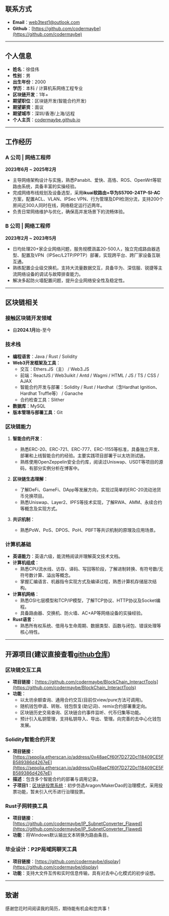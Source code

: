 
## 联系方式


- **Email**：web3test1@outlook.com  
- **Github**：[https://github.com/codermaybe](https://github.com/codermaybe)  

---

## 个人信息

- **姓名**：徐佳伟  
- **性别**：男  
- **出生年份**：2000  
- **学历**：本科 / 计算机系网络工程专业  
- **区块链开发**：1年+  
- **期望职位**：区块链开发(智能合约开发) 
- **期望薪资**：面议
- **期望城市**：深圳/香港/上海/远程  
- **个人主页**：[codermaybe.github.io](https://codermaybe.github.io/)
---

## 工作经历

### **A 公司** | **网络工程师**  
**2023年6月 ~ 2025年2月**  
- 主导网络架构设计与实施，熟悉Panabit、爱快、高恪、ROS、OpenWrt等软路由系统，具备丰富的实操经验。  
- 完成网络布线规划及设备选型，采用**ikuai软路由+华为S5700-24TP-SI-AC**方案，配置ACL、VLAN、IPSec VPN、行为管理及DPI检测分流，支持200个房间近300人同时在线，网络稳定运行近两年。  
- 负责日常网络维护与优化，确保高并发场景下的流畅体验。  

### **B 公司** | **网络工程师**  
**2023年2月 ~ 2023年5月**  
- 日均处理20+家企业网络问题，服务规模涵盖20-500人，独立完成路由器选型、配置及VPN（IPSec/L2TP/PPTP）部署，实现跨平台、跨厂家设备互联互通。  
- 熟练配置企业级交换机，支持大流量数据交互，具备华为、深信服、锐捷等主流网络设备的调试与故障排查能力。  
- 解决多起防火墙配置问题，提升企业网络安全性及稳定性。  

---

## 区块链相关

### **接触区块链开发领域**
- 自**2024.1月**始-至今

### **技术栈**
- **编程语言**：Java / Rust / Solidity  
- **Web3开发框架及工具**：  
  - 交互：Ethers.JS（主） / Web3.JS  
  - 前端：ReactJS / Web3uikit / Antd / Wagmi / HTML / JS / TS / CSS / AJAX  
  - 智能合约开发与部署：Solidity / Rust / Hardhat（含Hardhat Ignition、Hardhat Truffle等） / Ganache  
  - 合约检查工具：Slither  
- **数据库**：MySQL  
- **版本管理与部署工具**：Git  


### **区块链能力**
1. **智能合约开发**：  
   - 熟悉ERC-20、ERC-721、ERC-777、ERC-1155等标准，具备独立开发、部署和上线智能合约的经验。主要实践项目部署于以太坊测试链。  
   - 熟练使用OpenZeppelin安全合约库，阅读过Uniswap、USDT等项目的源码，有部分实例分析在博客中。    

2. **区块链生态理解**：  
   - 了解DeFi、GameFi、DApp等发展方向，实现过简单的ERC-20流动池货币兑换项目。  
   - 熟悉Uniswap、Layer2、IPFS等技术实现，了解RWA、AMM、永续合约等概念及实现方式。  

3. **共识机制**：  
   - 熟悉PoW、PoS、DPOS、PoH、PBFT等共识机制的原理及应用场景。  



### **计算机基础**
- **英语能力**：英语六级，能流畅阅读并理解英文技术文档。  
- **计算机组成**：  
  - 熟悉CPU流水线、访存、译码、写回等阶段，了解进制转换、有符号数/无符号数计算、溢出等概念。  
  - 掌握汇编语言、机器指令实现方式及编译过程，熟悉计算机存储层次结构。  
- **计算机网络**：  
  - 熟悉OSI七层模型和TCP/IP模型，了解TCP协议、HTTP协议及Socket编程。  
  - 具备路由器、交换机、防火墙、AC+AP等网络设备的实操经验。  
- **Rust语言**：  
  - 熟悉所有权系统、借用与生命周期、数据类型、函数与闭包、错误处理等核心特性。  

---

## 开源项目(建议直接查看[github仓库](https://github.com/codermaybe))

### **区块链交互工具**  
- **项目链接**：[https://github.com/codermaybe/BlockChain_InteractTools](https://github.com/codermaybe/BlockChain_InteractTools)  
- **功能**：  
  - 以太坊余额查询、通用合约交互(目前仅view/pure方法可调用)。
  - 随机钱包申请、转账、钱包恢复(助记词)、remix合约部署重定向。
  - 区块链历史交易查询、区块链合约事件监听、代币归集等功能。
  - 预计引入私钥管理，支持私钥导入、导出、管理。向完善的去中心化钱包发展。

### **Solidity智能合约开发**  
- **项目链接**：[https://sepolia.etherscan.io/address/0x48aeCf60f7D272Dc118409CE5FB589386d4267eE](https://sepolia.etherscan.io/address/0x48aeCf60f7D272Dc118409CE5FB589386d4267eE)  
- **描述**：包含多个智能合约的部署与调用记录。 
- **子项目1**：[区块链投票系统](https://github.com/codermaybe/VotingSystem)：初步仿造Aragon/MakerDao的治理模式，采用投票功能，暂未引入代币进行治理投票。



### **Rust子网转换工具**  
- **项目链接**：[https://github.com/codermaybe/IP_SubnetConverter_Flawed](https://github.com/codermaybe/IP_SubnetConverter_Flawed)  
- **功能**：将Windows默认输出文本转换为路由条目。  

### **毕业设计：P2P局域网聊天工具**  
- **项目链接**：[https://github.com/codermaybe/display](https://github.com/codermaybe/display)  
- **功能**：支持大文件互传和实时信息传输，具有对去中心化模式的初步设想。  

---

## 致谢

感谢您花时间阅读我的简历，期待能有机会和您共事！  
